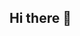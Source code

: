 ## Hi there 👋

<!--
**Chosen-David/Chosen-David** is a ✨ _special_ ✨ repository because its `README.md` (this file) appears on your GitHub profile.

Here are some ideas to get you started:

- 🔭 25 USTC 
- 🌱 I’m currently learning AI Infra

-->
